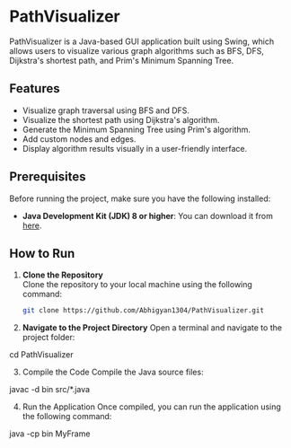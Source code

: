 # PathVisualizer

PathVisualizer is a Java-based GUI application built using Swing, which allows users to visualize various graph algorithms such as BFS, DFS, Dijkstra's shortest path, and Prim's Minimum Spanning Tree.

## Features
- Visualize graph traversal using BFS and DFS.
- Visualize the shortest path using Dijkstra's algorithm.
- Generate the Minimum Spanning Tree using Prim's algorithm.
- Add custom nodes and edges.
- Display algorithm results visually in a user-friendly interface.

## Prerequisites
Before running the project, make sure you have the following installed:

- **Java Development Kit (JDK) 8 or higher**: You can download it from [here](https://www.oracle.com/java/technologies/javase-jdk8-downloads.html).

## How to Run

1. **Clone the Repository**  
   Clone the repository to your local machine using the following command:
   ```bash
   git clone https://github.com/Abhigyan1304/PathVisualizer.git
2. **Navigate to the Project Directory**
Open a terminal and navigate to the project folder:

cd PathVisualizer


3. Compile the Code
Compile the Java source files:

javac -d bin src/*.java

4. Run the Application
Once compiled, you can run the application using the following command:

java -cp bin MyFrame
